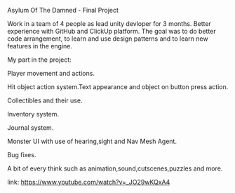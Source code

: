 Asylum Of The Damned - Final Project

Work in a team of 4 people as lead unity devloper for 3 months.
Better experience with GitHub and ClickUp platform.
The goal was to do better code arrangement, to learn and use design patterns and to learn new features in the engine.

My part in the project:

Player movement and actions.

Hit object action system.Text appearance and object on button press action.

Collectibles and their use.

Inventory system.

Journal system.

Monster UI with use of hearing,sight and Nav Mesh Agent.

Bug fixes.

A bit of every think such as animation,sound,cutscenes,puzzles and more. 

link: https://www.youtube.com/watch?v=_JO29wKQxA4
